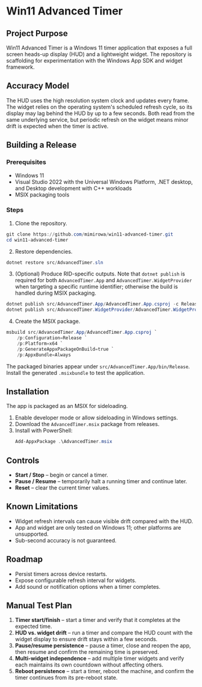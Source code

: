 # Win11 Advanced Timer

## Project Purpose
Win11 Advanced Timer is a Windows 11 timer application that exposes a full screen heads-up display (HUD) and a lightweight widget. The repository is scaffolding for experimentation with the Windows App SDK and widget framework.

## Accuracy Model
The HUD uses the high resolution system clock and updates every frame. The widget relies on the operating system's scheduled refresh cycle, so its display may lag behind the HUD by up to a few seconds. Both read from the same underlying service, but periodic refresh on the widget means minor drift is expected when the timer is active.

## Building a Release

### Prerequisites
- Windows 11
- Visual Studio 2022 with the Universal Windows Platform, .NET desktop, and Desktop development with C++ workloads
- MSIX packaging tools

### Steps
1. Clone the repository.
```powershell
git clone https://github.com/mimirowa/win11-advanced-timer.git
cd win11-advanced-timer
```
2. Restore dependencies.
```powershell
dotnet restore src/AdvancedTimer.sln
```
3. (Optional) Produce RID-specific outputs. Note that `dotnet publish` is required for both `AdvancedTimer.App` and `AdvancedTimer.WidgetProvider` when targeting a specific runtime identifier; otherwise the build is handled during MSIX packaging.
```powershell
dotnet publish src/AdvancedTimer.App/AdvancedTimer.App.csproj -c Release -r <RID>
dotnet publish src/AdvancedTimer.WidgetProvider/AdvancedTimer.WidgetProvider.csproj -c Release -r <RID>
```
4. Create the MSIX package.
```powershell
msbuild src/AdvancedTimer.App/AdvancedTimer.App.csproj `
    /p:Configuration=Release `
    /p:Platform=x64 `
    /p:GenerateAppxPackageOnBuild=true `
    /p:AppxBundle=Always
```

The packaged binaries appear under `src/AdvancedTimer.App/bin/Release`. Install the generated `.msixbundle` to test the application.

## Installation
The app is packaged as an MSIX for sideloading.
1. Enable developer mode or allow sideloading in Windows settings.
2. Download the `AdvancedTimer.msix` package from releases.
3. Install with PowerShell:
   ```powershell
   Add-AppxPackage .\AdvancedTimer.msix
   ```

## Controls
- **Start / Stop** – begin or cancel a timer.
- **Pause / Resume** – temporarily halt a running timer and continue later.
- **Reset** – clear the current timer values.

## Known Limitations
- Widget refresh intervals can cause visible drift compared with the HUD.
- App and widget are only tested on Windows 11; other platforms are unsupported.
- Sub-second accuracy is not guaranteed.

## Roadmap
- Persist timers across device restarts.
- Expose configurable refresh interval for widgets.
- Add sound or notification options when a timer completes.

## Manual Test Plan
1. **Timer start/finish** – start a timer and verify that it completes at the expected time.
2. **HUD vs. widget drift** – run a timer and compare the HUD count with the widget display to ensure drift stays within a few seconds.
3. **Pause/resume persistence** – pause a timer, close and reopen the app, then resume and confirm the remaining time is preserved.
4. **Multi-widget independence** – add multiple timer widgets and verify each maintains its own countdown without affecting others.
5. **Reboot persistence** – start a timer, reboot the machine, and confirm the timer continues from its pre-reboot state.

